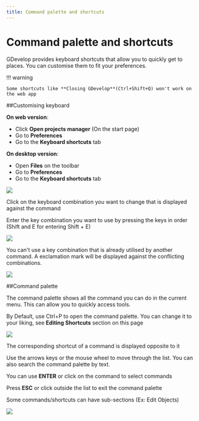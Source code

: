 ```yaml
---
title: Command palette and shortcuts
---
```

# Command palette and shortcuts

GDevelop provides keyboard shortcuts that allow you to quickly get to places. You can customise them to fit your preferences.

!!! warning

    Some shortcuts like **Closing GDevelop**(Ctrl+Shift+Q) won't work on the web app

##Customising keyboard

**On web version**:

  * Click **Open projects manager** (On the start page)
  * Go to **Preferences**
  * Go to the **Keyboard shortcuts** tab

**On desktop version**:

  * Open **Files** on the toolbar
  * Go to **Preferences**
  * Go to the **Keyboard shortcuts** tab

![](/gdevelop5/interface/shortcuts.png)

Click on the keyboard combination you want to change that is displayed against the command

Enter the key combination you want to use by pressing the keys in order (Shift and  E for entering Shift + E)

![](/gdevelop5/interface/shortcuts3.png)

You can't use a key combination that is already utilised by another command. A exclamation mark will be displayed against the conflicting combinations.

![](/gdevelop5/interface/shortcuts2.png)

##Command palette

The command palette shows all the command you can do in the current menu. This can allow you to quickly access tools.

By Default, use Ctrl+P to open the command palette. You can change it to your liking, see **Editing Shortcuts** section on this page

![](/gdevelop5/interface/shortcuts5.png)

The corresponding shortcut of a command is displayed opposite to it

Use the arrows keys or the mouse wheel to move through the list. You can also search the command palette by text.

You can use **ENTER** or click on the command to select commands

Press **ESC** or click outside the list to exit the command palette

Some commands/shortcuts can have sub-sections (Ex: Edit Objects)

![](/gdevelop5/interface/commandpalette.png)




